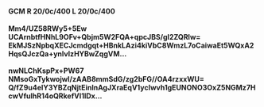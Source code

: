 #### GCM R 20/0c/400 L 20/0c/400
**Mm4/UZ58RWy5+5Ew**<br/>**UCArnbtfHNhL9OFv+Qbjm5W2FQA+qpcJBS/gl2ZQRlw=**<br/>**EkMJSzNpbqXECJcmdgqt+HBnkLAzi4kiVbC8WmzL7oCaiwaEt5WQxA2HqsQJczQa+ynlvIzHYBwZqgVM...**<br/><br/>
**nwNLChKspPx+PW67**<br/>**NMsoGxTykwojwI/zAAB8mmSdG/zg2bFG//OA4rzxxWU=**<br/>**Q/fZ9u4eIY3YBZqNjtEinlnAgJXraEqV1ycIwvh1gEUNONO3OxZ5NGMz7HcwVfulhR14oQRkefVI1lDx...**